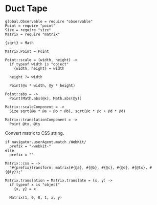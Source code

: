 Duct Tape
=========

    global.Observable = require "observable"
    Point = require "point"
    Size = require "size"
    Matrix = require "matrix"

    {sqrt} = Math

    Matrix.Point = Point

    Point::scale = (width, height) ->
      if typeof width is "object"
        {width, height} = width

      height ?= width

      Point(@x * width, @y * height)

    Point::abs = ->
      Point(Math.abs(@x), Math.abs(@y))

    Matrix::scaleComponent = ->
      Size sqrt(@a * @a + @b * @b), sqrt(@c * @c + @d * @d)

    Matrix::translationComponent = ->
      Point @tx, @ty

Convert matrix to CSS string.

    if navigator.userAgent.match /WebKit/
      prefix = "-webkit-"
    else
      prefix = ""

    Matrix::css = ->
      "#{prefix}transform: matrix(#{@a}, #{@b}, #{@c}, #{@d}, #{@tx}, #{@ty});"

    Matrix.translation = Matrix.translate = (x, y) ->
      if typeof x is "object"
        {x, y} = x

      Matrix(1, 0, 0, 1, x, y)
